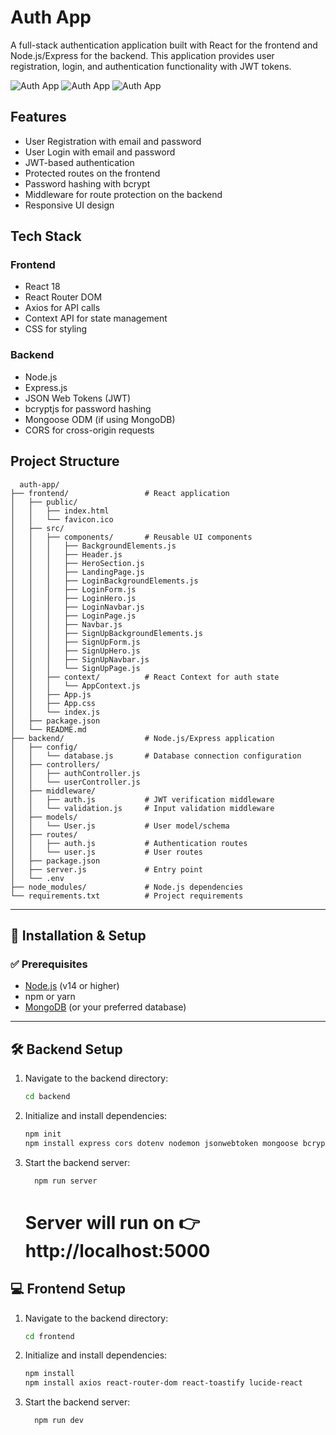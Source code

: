 # Auth App

A full-stack authentication application built with React for the frontend and Node.js/Express for the backend. This application provides user registration, login, and authentication functionality with JWT tokens.

![Auth App](https://img.shields.io/badge/React-18.2.0-blue) ![Auth App](https://img.shields.io/badge/Node.js-Express-green) ![Auth App](https://img.shields.io/badge/JWT-Authentication-orange)

## Features

- User Registration with email and password
- User Login with email and password
- JWT-based authentication
- Protected routes on the frontend
- Password hashing with bcrypt
- Middleware for route protection on the backend
- Responsive UI design

## Tech Stack

### Frontend
- React 18
- React Router DOM
- Axios for API calls
- Context API for state management
- CSS for styling

### Backend
- Node.js
- Express.js
- JSON Web Tokens (JWT)
- bcryptjs for password hashing
- Mongoose ODM (if using MongoDB)
- CORS for cross-origin requests

## Project Structure
```
  auth-app/
├── frontend/                 # React application
│   ├── public/
│   │   ├── index.html
│   │   └── favicon.ico
│   ├── src/
│   │   ├── components/       # Reusable UI components
│   │   │   ├── BackgroundElements.js
│   │   │   ├── Header.js
│   │   │   ├── HeroSection.js
│   │   │   ├── LandingPage.js
│   │   │   ├── LoginBackgroundElements.js
│   │   │   ├── LoginForm.js
│   │   │   ├── LoginHero.js
│   │   │   ├── LoginNavbar.js
│   │   │   ├── LoginPage.js
│   │   │   ├── Navbar.js
│   │   │   ├── SignUpBackgroundElements.js
│   │   │   ├── SignUpForm.js
│   │   │   ├── SignUpHero.js
│   │   │   ├── SignUpNavbar.js
│   │   │   └── SignUpPage.js
│   │   ├── context/          # React Context for auth state
│   │   │   └── AppContext.js
│   │   ├── App.js
│   │   ├── App.css
│   │   └── index.js
│   ├── package.json
│   └── README.md
├── backend/                  # Node.js/Express application
│   ├── config/
│   │   └── database.js       # Database connection configuration
│   ├── controllers/
│   │   ├── authController.js
│   │   └── userController.js
│   ├── middleware/
│   │   ├── auth.js           # JWT verification middleware
│   │   └── validation.js     # Input validation middleware
│   ├── models/
│   │   └── User.js           # User model/schema
│   ├── routes/
│   │   ├── auth.js           # Authentication routes
│   │   └── user.js           # User routes
│   ├── package.json
│   ├── server.js             # Entry point
│   └── .env
├── node_modules/             # Node.js dependencies
└── requirements.txt          # Project requirements

```
---
## 🚀 Installation & Setup

### ✅ Prerequisites
- [Node.js](https://nodejs.org/) (v14 or higher)
- npm or yarn
- [MongoDB](https://www.mongodb.com/) (or your preferred database)

---

## 🛠 Backend Setup

1. Navigate to the backend directory:
   ```bash
   cd backend
   ```
2. Initialize and install dependencies:
   ```bash
   npm init
   npm install express cors dotenv nodemon jsonwebtoken mongoose bcryptjs nodemailer cookie-parser
   ```
3. Start the backend server:
   ```bash
     npm run server
   ```
   # Server will run on 👉 http://localhost:5000

## 💻 Frontend Setup

1. Navigate to the backend directory:
   ```bash
   cd frontend
   ```
2. Initialize and install dependencies:
   ```bash
   npm install
   npm install axios react-router-dom react-toastify lucide-react
   ```
3. Start the backend server:
   ```bash
     npm run dev
   ```
